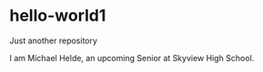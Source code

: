 # hello-world1
Just another repository

I am Michael Helde,  an upcoming Senior at Skyview High School.

